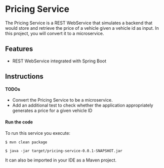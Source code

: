 # Pricing Service

The Pricing Service is a REST WebService that simulates a backend that would store and retrieve
the price of a vehicle given a vehicle id as input.
In this project, you will convert it to a microservice.


## Features

- REST WebService integrated with Spring Boot

## Instructions

#### TODOs

- Convert the Pricing Service to be a microservice.
- Add an additional test to check whether the application appropriately generates a price
  for a given vehicle ID

#### Run the code

To run this service you execute:

```
$ mvn clean package
```

```
$ java -jar target/pricing-service-0.0.1-SNAPSHOT.jar
```

It can also be imported in your IDE as a Maven project.

